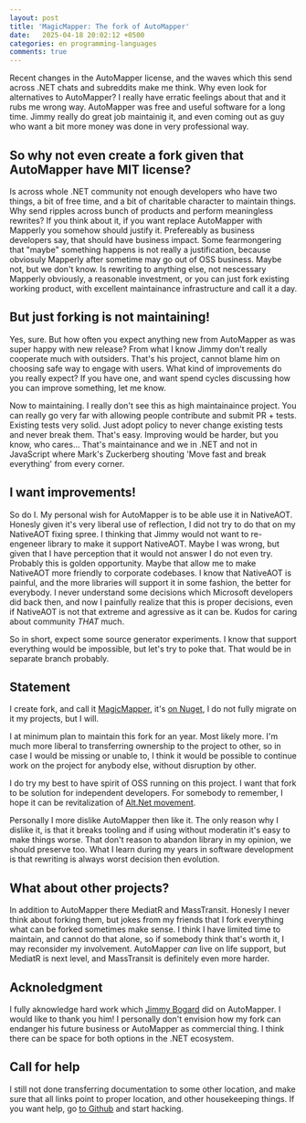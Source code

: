 ```yaml
---
layout: post
title: 'MagicMapper: The fork of AutoMapper'
date:   2025-04-18 20:02:12 +0500
categories: en programming-languages
comments: true
---
```


Recent changes in the AutoMapper license, and the waves which this send across .NET chats and subreddits make me think. Why even look for alternatives to AutoMapper? 
I really have erratic feelings about that and it rubs me wrong way. AutoMapper was free and useful software for a long time. Jimmy really do great job maintainig it, and even coming out as guy who want a bit more money was done in very professional way.

## So why not even create a fork given that AutoMapper have MIT license? 

Is across whole .NET community not enough developers who have two things, a bit of free time, and a bit of charitable character to maintain things. Why send ripples across bunch of products and perform meaningless rewrites? If you think about it, if you want replace AutoMapper with Mapperly you somehow should justify it. Prefereably as business developers say, that should have business impact. Some fearmongering that "maybe" something happens is not really a justification, because obviosuly Mapperly after sometime may go out of OSS business. Maybe not, but we don't know. Is rewriting to anything else, not nescessary Mapperly obviously, a reasonable investment, or you can just fork existing working product, with excellent maintainance infrastructure and call it a day.

## But just forking is not maintaining!

Yes, sure. But how often you expect anything new from AutoMapper as was super happy with new release? From what I know Jimmy don't really cooperate much with outsiders. That's his project, cannot blame him on choosing safe way to engage with users. What kind of improvements do you really expect? If you have one, and want spend cycles discussing how you can improve something, let me know. 

Now to maintaining. I really don't see this as high maintainaince project. You can really go very far with allowing people contribute and submit PR + tests. Existing tests very solid. Just adopt policy to never change existing tests and never break them. That's easy. Improving would be harder, but you know, who cares... That's maintainance and we in .NET and not in JavaScript where Mark's Zuckerberg shouting 'Move fast and break everything' from every corner.

## I want improvements!

So do I. My personal wish for AutoMapper is to be able use it in NativeAOT. Honesly given it's very liberal use of reflection, I did not try to do that on my NativeAOT fixing spree. I thinking that Jimmy would not want to re-engeneer library to make it support NativeAOT. Maybe I was wrong, but given that I have perception that it would not answer I do not even try. Probably this is golden opportunity. Maybe that allow me to make NativeAOT more friendly to corporate codebases. I know that NativeAOT is painful, and the more libraries will support it in some fashion, the better for everybody. I never understand some decisions which Microsoft developers did back then, and now I painfully realize that this is proper decisions, even if NativeAOT is not that extreme and agressive as it can be. Kudos for caring about community *THAT* much.

So in short, expect some source generator experiments. I know that support everything would be impossible, but let's try to poke that. That would be in separate branch probably.

## Statement

I create fork, and call it [MagicMapper](https://github.com/kant2002/MagicMapper), it's [on Nuget](https://www.nuget.org/packages/MagicMapper), I do not fully migrate on it my projects, but I will.

I at minimum plan to maintain this fork for an year. Most likely more. I'm much more liberal to transferring ownership to the project to other, so in case I would be missing or unable to, I think it would be possible to continue work on the project for anybody else, without disruption by other.

I do try my best to have spirit of OSS running on this project. I want that fork to be solution for independent developers. For somebody to remember, I hope it can be revitalization of [Alt.Net movement](https://learn.microsoft.com/en-us/archive/msdn-magazine/2008/march/%7b-end-bracket-%7d-what-is-alt-net).

Personally I more dislike AutoMapper then like it. The only reason why I dislike it, is that it breaks tooling and if using without moderatin it's easy to make things worse. That don't reason to abandon library in my opinion, we should preserve too. What I learn during my years in software development is that rewriting is always worst decision then evolution.

## What about other projects?

In addition to AutoMapper there MediatR and MassTransit. Honesly I never think about forking them, but jokes from my friends that I fork everything what can be forked sometimes make sense. I think I have limited time to maintain, and cannot do that alone, so if somebody think that's worth it, I may reconsider my involvement. AutoMapper *can* live on life support, but MediatR is next level, and MassTransit is definitely even more harder.

## Acknoledgment 

I fully aknowledge hard work which [Jimmy Bogard](https://www.jimmybogard.com/) did on AutoMapper. I would like to thank you him! I personally don't envision how my fork can endanger his future business or AutoMapper as commercial thing. I think there can be space for both options in the .NET ecosystem.

## Call for help

I still not done transferring documentation to some other location, and make sure that all links point to proper location, and other housekeeping things. If you want help, go [to Github](https://github.com/kant2002/MagicMapper) and start hacking.
